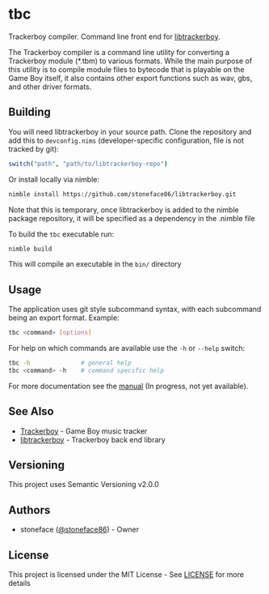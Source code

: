 # tbc

Trackerboy compiler. Command line front end for [libtrackerboy][libtrackerboy-url].

The Trackerboy compiler is a command line utility for converting a Trackerboy
module (*.tbm) to various formats. While the main purpose of this utility is
to compile module files to bytecode that is playable on the Game Boy itself,
it also contains other export functions such as wav, gbs, and other driver
formats.

## Building

You will need libtrackerboy in your source path. Clone the repository and add
this to `devconfig.nims` (developer-specific configuration, file is not tracked
by git):
```nim
switch("path", "path/to/libtrackerboy-repo")
```

Or install locally via nimble:
```sh
nimble install https://github.com/stoneface86/libtrackerboy.git
```

Note that this is temporary, once libtrackerboy is added to the nimble package
repository, it will be specified as a dependency in the .nimble file

To build the `tbc` executable run:
```sh
nimble build
```

This will compile an executable in the `bin/` directory

## Usage

The application uses git style subcommand syntax, with each subcommand being
an export format. Example:

```sh
tbc <command> [options]
```

For help on which commands are available use the `-h` or `--help` switch:
```sh
tbc -h              # general help
tbc <command> -h    # command specific help
```

For more documentation see the [manual](#) (In progress, not yet available).

## See Also

 - [Trackerboy](https://github.com/stoneface86/trackerboy) - Game Boy music tracker
 - [libtrackerboy][libtrackerboy-url] - Trackerboy back end library

## Versioning

This project uses Semantic Versioning v2.0.0

## Authors

 - stoneface ([@stoneface86](https://github.com/stoneface86)) - Owner

## License

This project is licensed under the MIT License - See [LICENSE](LICENSE) for more details

[libtrackerboy-url]: https://github.com/stoneface86/libtrackerboy
